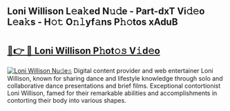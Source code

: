 ## Loni Willison L𝚎a𝚔ed N𝚞𝚍e - Part-dxT Vi𝚍𝚎o L𝚎a𝚔s - H𝚘𝚝 O𝚗𝚕yf𝚊ns P𝚑𝚘tos xAduB

# <h2><a href="http://kf8piji.oniu.top/?m=Loni+Willison">🔗👉 🔴 Loni Willison P𝚑ot𝚘𝚜 V𝚒d𝚎o</a></h2>

[![Loni Willison Nu𝚍e𝚜](https://i.imgur.com/0qMVB7G.gif)](http://kf8piji.oniu.top/?m=Loni+Willison)
Digital content provider and web entertainer Loni Willison, known for sharing dance and lifestyle knowledge through solo and collaborative dance presentations and brief films. Exceptional contortionist Loni Willison, famed for their remarkable abilities and accomplishments in contorting their body into various shapes.  
